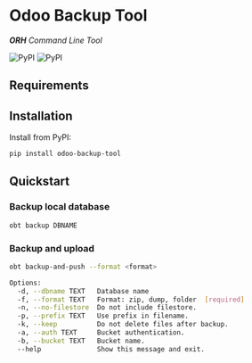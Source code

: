 
# Odoo Backup Tool

_**ORH** Command Line Tool_

![PyPI](https://img.shields.io/pypi/v/odoo-backup-tool) ![PyPI](https://img.shields.io/pypi/pyversions/odoo-backup-tool)

## Requirements



## Installation

Install from PyPI:
```bash
pip install odoo-backup-tool
```

## Quickstart


### Backup local database
```bash
obt backup DBNAME
```

### Backup and upload
```bash
obt backup-and-push --format <format>
```

```bash
Options:
  -d, --dbname TEXT   Database name
  -f, --format TEXT   Format: zip, dump, folder  [required]
  -n, --no-filestore  Do not include filestore.
  -p, --prefix TEXT   Use prefix in filename.
  -k, --keep          Do not delete files after backup.
  -a, --auth TEXT     Bucket authentication.
  -b, --bucket TEXT   Bucket name.
  --help              Show this message and exit.
```
